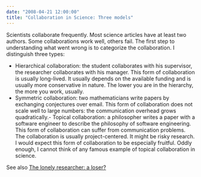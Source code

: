 ```yaml
---
date: "2008-04-21 12:00:00"
title: "Collaboration in Science: Three models"
---
```




Scientists collaborate frequently. Most science articles have at least two authors.
Some collaborations work well, others fail. The first step to understanding what went wrong is to categorize the collaboration. I distinguish three types:

- Hierarchical collaboration: the student collaborates with his supervisor, the researcher collaborates with his manager. This form of collaboration is usually long-lived. It usually depends on the available funding and is usually more conservative in nature. The lower you are in the hierarchy, the more you work, usually.
- Symmetric collaboration: two mathematicians write papers by exchanging conjectures over email. This form of collaboration does not scale well to large numbers: the communication overhead grows quadratically.- Topical collaboration: a philosopher writes a paper with a software engineer to describe the philosophy of software engineering. This form of collaboration can suffer from communication problems. The collaboration is usually project-centered. It might be risky research. I would expect this form of collaboration to be especially fruitful. Oddly enough, I cannot think of any famous example of topical collaboration in science.


See also [The lonely researcher: a loser?](/lemire/blog/2008/03/14/the-lonely-researcher-a-loser/)

